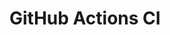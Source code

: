 # GitHub Actions CI
















































































































































































































































































































































































































































































































































































































































































































































































































































































































































































































































































































































































































































































































































































































































































































































































































































































































































































